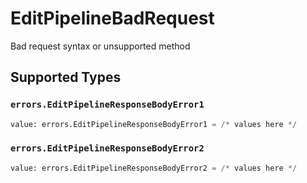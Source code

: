 # EditPipelineBadRequest

Bad request syntax or unsupported method


## Supported Types

### `errors.EditPipelineResponseBodyError1`

```python
value: errors.EditPipelineResponseBodyError1 = /* values here */
```

### `errors.EditPipelineResponseBodyError2`

```python
value: errors.EditPipelineResponseBodyError2 = /* values here */
```

